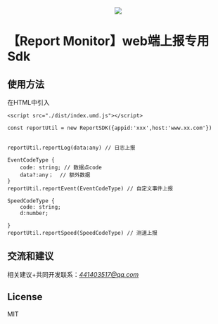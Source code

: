 
<div align="center">
<img src="https://github.com/lvming6816077/report-monitor-server/blob/main/report-monitor-server/demo/logo.png" />
</div>

# 【Report Monitor】web端上报专用Sdk


## 使用方法

在HTML中引入

```
<script src="./dist/index.umd.js"></script>

const reportUtil = new ReportSDK({appid:'xxx',host:'www.xx.com'})


reportUtil.reportLog(data:any) // 日志上报

EventCodeType {
    code: string; // 数据点code
    data?:any；  // 额外数据 
}
reportUtil.reportEvent(EventCodeType) // 自定义事件上报

SpeedCodeType {
    code: string;
    d:number;

}
reportUtil.reportSpeed(SpeedCodeType) // 测速上报

```



## 交流和建议

相关建议+共同开发联系：*441403517@qq.com*

## License

MIT




